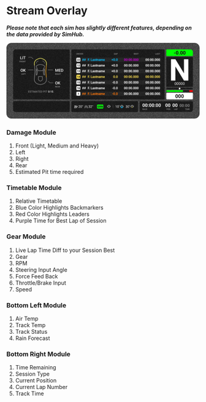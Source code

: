 # Stream Overlay
***Please note that each sim has slightly different features, depending on the data provided by SimHub.***

![Overlay](./images/Overlay.jpg)

### Damage Module
1. Front (Light, Medium and Heavy)
2. Left
3. Right
4. Rear 
5. Estimated Pit time required

### Timetable Module
1. Relative Timetable
2. Blue Color Highlights Backmarkers
3. Red Color Highlights Leaders
4. Purple Time for Best Lap of Session

### Gear Module
1. Live Lap Time Diff to your Session Best
2. Gear
3. RPM
4. Steering Input Angle
5. Force Feed Back
6. Throttle/Brake Input
7. Speed

### Bottom Left Module
1. Air Temp
2. Track Temp
3. Track Status
4. Rain Forecast

### Bottom Right Module
1. Time Remaining
2. Session Type
3. Current Position
4. Current Lap Number
5. Track Time